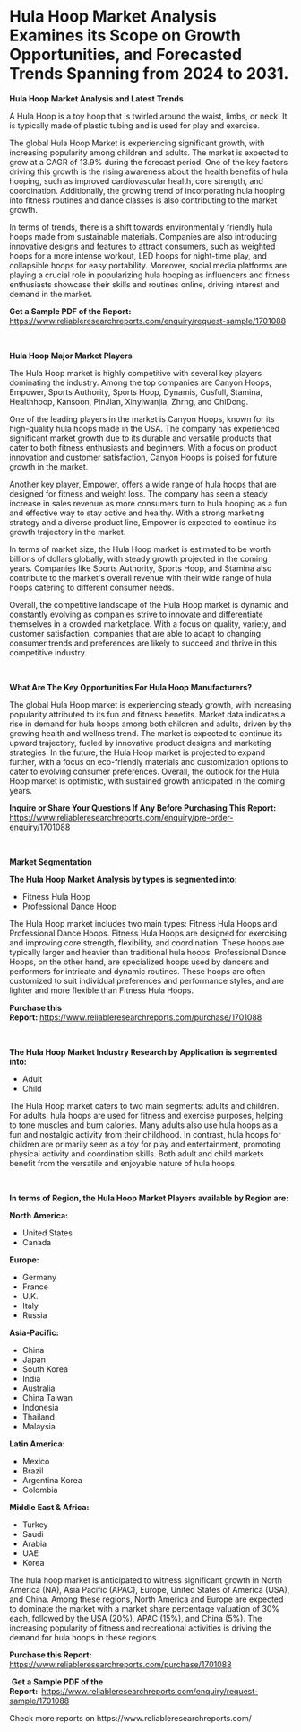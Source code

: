 <p><h1>Hula Hoop Market Analysis Examines its Scope on Growth Opportunities, and Forecasted Trends Spanning from 2024 to 2031.</h1></p><p><strong>Hula Hoop Market Analysis and Latest Trends</strong></p>
<p><p>A Hula Hoop is a toy hoop that is twirled around the waist, limbs, or neck. It is typically made of plastic tubing and is used for play and exercise.</p><p>The global Hula Hoop Market is experiencing significant growth, with increasing popularity among children and adults. The market is expected to grow at a CAGR of 13.9% during the forecast period. One of the key factors driving this growth is the rising awareness about the health benefits of hula hooping, such as improved cardiovascular health, core strength, and coordination. Additionally, the growing trend of incorporating hula hooping into fitness routines and dance classes is also contributing to the market growth.</p><p>In terms of trends, there is a shift towards environmentally friendly hula hoops made from sustainable materials. Companies are also introducing innovative designs and features to attract consumers, such as weighted hoops for a more intense workout, LED hoops for night-time play, and collapsible hoops for easy portability. Moreover, social media platforms are playing a crucial role in popularizing hula hooping as influencers and fitness enthusiasts showcase their skills and routines online, driving interest and demand in the market.</p></p>
<p><strong>Get a Sample PDF of the Report:&nbsp;</strong> <a href="https://www.reliableresearchreports.com/enquiry/request-sample/1701088">https://www.reliableresearchreports.com/enquiry/request-sample/1701088</a></p>
<p>&nbsp;</p>
<p><strong>Hula Hoop Major Market Players</strong></p>
<p><p>The Hula Hoop market is highly competitive with several key players dominating the industry. Among the top companies are Canyon Hoops, Empower, Sports Authority, Sports Hoop, Dynamis, Cusfull, Stamina, Healthhoop, Kansoon, PinJian, Xinyiwanjia, Zhrng, and ChiDong.</p><p>One of the leading players in the market is Canyon Hoops, known for its high-quality hula hoops made in the USA. The company has experienced significant market growth due to its durable and versatile products that cater to both fitness enthusiasts and beginners. With a focus on product innovation and customer satisfaction, Canyon Hoops is poised for future growth in the market.</p><p>Another key player, Empower, offers a wide range of hula hoops that are designed for fitness and weight loss. The company has seen a steady increase in sales revenue as more consumers turn to hula hooping as a fun and effective way to stay active and healthy. With a strong marketing strategy and a diverse product line, Empower is expected to continue its growth trajectory in the market.</p><p>In terms of market size, the Hula Hoop market is estimated to be worth billions of dollars globally, with steady growth projected in the coming years. Companies like Sports Authority, Sports Hoop, and Stamina also contribute to the market's overall revenue with their wide range of hula hoops catering to different consumer needs.</p><p>Overall, the competitive landscape of the Hula Hoop market is dynamic and constantly evolving as companies strive to innovate and differentiate themselves in a crowded marketplace. With a focus on quality, variety, and customer satisfaction, companies that are able to adapt to changing consumer trends and preferences are likely to succeed and thrive in this competitive industry.</p></p>
<p>&nbsp;</p>
<p><strong>What Are The Key Opportunities For Hula Hoop Manufacturers?</strong></p>
<p><p>The global Hula Hoop market is experiencing steady growth, with increasing popularity attributed to its fun and fitness benefits. Market data indicates a rise in demand for hula hoops among both children and adults, driven by the growing health and wellness trend. The market is expected to continue its upward trajectory, fueled by innovative product designs and marketing strategies. In the future, the Hula Hoop market is projected to expand further, with a focus on eco-friendly materials and customization options to cater to evolving consumer preferences. Overall, the outlook for the Hula Hoop market is optimistic, with sustained growth anticipated in the coming years.</p></p>
<p><strong>Inquire or Share Your Questions If Any Before Purchasing This Report:</strong> <a href="https://www.reliableresearchreports.com/enquiry/pre-order-enquiry/1701088">https://www.reliableresearchreports.com/enquiry/pre-order-enquiry/1701088</a></p>
<p>&nbsp;</p>
<p><strong>Market Segmentation</strong></p>
<p><strong>The Hula Hoop Market Analysis by types is segmented into:</strong></p>
<p><ul><li>Fitness Hula Hoop</li><li>Professional Dance Hoop</li></ul></p>
<p><p>The Hula Hoop market includes two main types: Fitness Hula Hoops and Professional Dance Hoops. Fitness Hula Hoops are designed for exercising and improving core strength, flexibility, and coordination. These hoops are typically larger and heavier than traditional hula hoops. Professional Dance Hoops, on the other hand, are specialized hoops used by dancers and performers for intricate and dynamic routines. These hoops are often customized to suit individual preferences and performance styles, and are lighter and more flexible than Fitness Hula Hoops.</p></p>
<p><strong>Purchase this Report:&nbsp;</strong><a href="https://www.reliableresearchreports.com/purchase/1701088">https://www.reliableresearchreports.com/purchase/1701088</a></p>
<p>&nbsp;</p>
<p><strong>The Hula Hoop Market Industry Research by Application is segmented into:</strong></p>
<p><ul><li>Adult</li><li>Child</li></ul></p>
<p><p>The Hula Hoop market caters to two main segments: adults and children. For adults, hula hoops are used for fitness and exercise purposes, helping to tone muscles and burn calories. Many adults also use hula hoops as a fun and nostalgic activity from their childhood. In contrast, hula hoops for children are primarily seen as a toy for play and entertainment, promoting physical activity and coordination skills. Both adult and child markets benefit from the versatile and enjoyable nature of hula hoops.</p></p>
<p>&nbsp;</p>
<p><strong>In terms of Region, the Hula Hoop Market Players available by Region are:</strong></p>
<p>
    <p> <strong> North America: </strong>
        <ul>
            <li>United States</li>
            <li>Canada</li>
        </ul>
        </p> 
    <p> <strong> Europe: </strong>
        <ul>
            <li>Germany</li>
            <li>France</li>
            <li>U.K.</li>
            <li>Italy</li>
            <li>Russia</li>
        </ul>
        </p> 
    <p> <strong> Asia-Pacific: </strong>
        <ul>
            <li>China</li>
            <li>Japan</li>
            <li>South Korea</li>
            <li>India</li>
            <li>Australia</li>
            <li>China Taiwan</li>
            <li>Indonesia</li>
            <li>Thailand</li>
            <li>Malaysia</li>
        </ul>
        </p> 
    <p> <strong> Latin America: </strong>
        <ul>
            <li>Mexico</li>
            <li>Brazil</li>
            <li>Argentina Korea</li>
            <li>Colombia</li>
        </ul>
        </p> 
    <p> <strong> Middle East & Africa: </strong>
        <ul>
            <li>Turkey</li>
            <li>Saudi</li>
            <li>Arabia</li>
            <li>UAE</li>
            <li>Korea</li>
        </ul>
    </p>
    </p>
<p><p>The hula hoop market is anticipated to witness significant growth in North America (NA), Asia Pacific (APAC), Europe, United States of America (USA), and China. Among these regions, North America and Europe are expected to dominate the market with a market share percentage valuation of 30% each, followed by the USA (20%), APAC (15%), and China (5%). The increasing popularity of fitness and recreational activities is driving the demand for hula hoops in these regions.</p></p>
<p><strong>Purchase this Report: </strong><a href="https://www.reliableresearchreports.com/purchase/1701088">https://www.reliableresearchreports.com/purchase/1701088</a></p>
<p>&nbsp;<strong>Get a Sample PDF of the Report:&nbsp;&nbsp;</strong><a href="https://www.reliableresearchreports.com/enquiry/request-sample/1701088">https://www.reliableresearchreports.com/enquiry/request-sample/1701088</a></p>
<p><strong></strong></p>
<p>Check more reports on https://www.reliableresearchreports.com/</p>